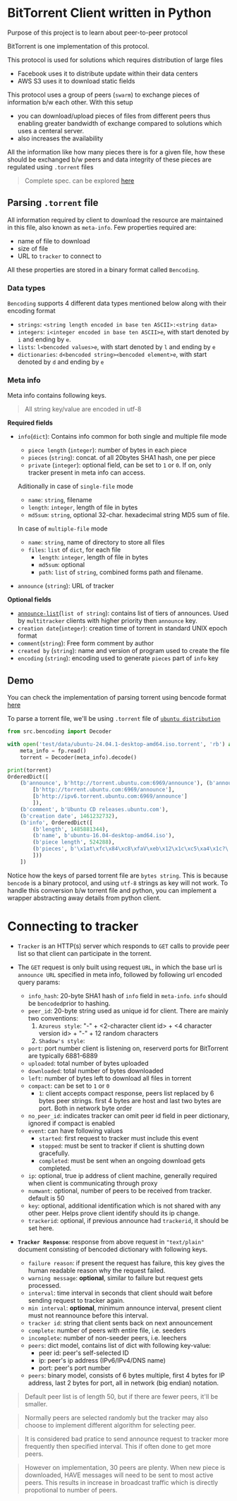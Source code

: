 # BitTorrent Client written in Python

Purpose of this project is to learn about peer-to-peer protocol

BitTorrent is one implementation of this protocol.

This protocol is used for solutions which requires distribution of large files
- Facebook uses it to distribute update within their data centers
- AWS S3 uses it to download static fields

This protocol uses a group of peers (`swarm`) to exchange pieces of information b/w each other. With this setup
- you can download/upload pieces of files from different peers thus enabling greater bandwidth of exchange compared to solutions which uses a centeral server.
- also increases the availability

All the information like how many pieces there is for a given file, how these should be exchanged b/w peers and data integrity of these pieces are regulated using `.torrent` files

> Complete spec. can be explored [here](https://wiki.theory.org/BitTorrentSpecification)

## Parsing `.torrent` file
All information required by client to download the resource are maintained in this file, also known as `meta-info`.
Few properties required are:
- name of file to download
- size of file
- URL to `tracker` to connect to

All these properties are stored in a binary format called `Bencoding`.

### Data types
`Bencoding` supports 4 different data types mentioned below along with their
encoding format
- `strings`: `<string length encoded in base ten ASCII>:<string data>`
- `integers`: `i<integer encoded in base ten ASCII>e`, with start denoted by `i` and ending by `e`.
- `lists`: `l<bencoded values>e`, with start denoted by `l` and ending by `e`
- `dictionaries`: `d<bencoded string><bencoded element>e`, with start denoted by `d` and ending by `e`

### Meta info
Meta info contains following keys. 
> All string key/value are encoded in utf-8

<b>Required fields</b>

- `info`(`dict`): Contains info common for both single and multiple file mode
    - `piece length` (`integer`): number of bytes in each piece
    - `pieces` (`string`): concat. of all 20bytes SHA1 hash, one per piece
    - `private` (`integer`): optional field, can be set to `1` or `0`. If on, only tracker present in meta info can access.

    Aditionally in case of `single-file` mode

    - `name`: `string`, filename
    - `length`: `integer`, length of file in bytes
    - `md5sum`: `string`, optional 32-char. hexadecimal string MD5 sum of file.

    In case of `multiple-file` mode
    - `name`: `string`, name of directory to store all files
    - `files`: `list` of `dict`, for each file 
        - `length`: `integer`, length of file in bytes
        - `md5sum`: optional
        - `path`: `list` of `string`, combined forms path and filename. 

- `announce` (`string`): URL of tracker

<b> Optional fields </b>

- [`announce-list`](https://bittorrent.org/beps/bep_0012.html)(`list of string`): contains list of tiers of announces. Used by `multitracker` clients with higher priority then `announce` key. 
- `creation date`(`integer`): creation time of torrent in standard UNIX epoch format
- `comment`(`string`): Free form comment by author 
- `created by` (`string`): name and version of program used to create the file
- `encoding` (`string`): encoding used to generate `pieces` part of `info` key

## Demo

You can check the implementation of parsing torrent using bencode format [here](../src/bencoding.py)

To parse a torrent file, we'll be using `.torrent` file of [`ubuntu distribution`](../test/data/ubuntu-24.04.1-desktop-amd64.iso.torrent)


```python
from src.bencoding import Decoder

with open('test/data/ubuntu-24.04.1-desktop-amd64.iso.torrent', 'rb') as fp:
    meta_info = fp.read()
    torrent = Decoder(meta_info).decode()

print(torrent)
OrderedDict([
    (b'announce', b'http://torrent.ubuntu.com:6969/announce'), (b'announce-list', [
        [b'http://torrent.ubuntu.com:6969/announce'],
        [b'http://ipv6.torrent.ubuntu.com:6969/announce']
        ]),
    (b'comment', b'Ubuntu CD releases.ubuntu.com'),
    (b'creation date', 1461232732),
    (b'info', OrderedDict([
        (b'length', 1485881344),
        (b'name', b'ubuntu-16.04-desktop-amd64.iso'),
        (b'piece length', 524288),
        (b'pieces', b'\x1at\xfc\x84\xc8\xfaV\xeb\x12\x1c\xc5\xa4\x1c?\...')
        ]))
    ])
```

Notice how the keys of parsed torrent file are `bytes string`. This is because `bencode` is a binary protocol, and using `utf-8` strings as key will not work.
To handle this conversion b/w torrent file and python, you can implement a wrapper abstracting away details from python client.

# Connecting to tracker
- `Tracker` is an HTTP(s) server which responds to `GET` calls to provide peer list so that client can participate in the torrent.
- The `GET` request is only built using request `URL`, in which the base url is `announce URL` specified in meta info, followed by following url encoded query params:
    - `info_hash`: 20-byte SHA1 hash of `info` field in `meta-info`. `info` should be `bencoded`prior to hashing.
    - `peer_id`: 20-byte string used as unique id for client. There are mainly two conventions:
        1. `Azureus style`: "-" + <2-character client id> + <4 character version id> + "-" + 12 random characters
        2. `Shadow's style`: 
    - `port`: port number client is listening on, reserverd ports for BitTorrent are typically 6881-6889
    - `uploaded`: total number of bytes uploaded
    - `downloaded`: total number of bytes downloaded
    - `left`: number of bytes left to download all files in torrent
    - `compact`: can be set to `1` or `0`
        - `1`: client accepts compact response, peers list replaced by 6 bytes peer strings. first 4 bytes are host and last two bytes are port. Both in network byte order
    - `no_peer_id`: indicates tracker can omit peer id field in peer dictionary, ignored if compact is enabled 
    - `event`: can have following values
        - `started`: first request to tracker must include this event 
        - `stopped`: must be sent to tracker if client is shutting down gracefully.
        - `completed`: must be sent when an ongoing download gets completed.
    - `ip`: optional, true ip address of client machine, generally required when client is communicating through proxy
    - `numwant`: optional, number of peers to be received from tracker. default is 50
    - `key`: optional, additional identification which is not shared with any other peer. Helps prove client identify should its ip change.
    - `trackerid`: optional, if previous announce had `trackerid`, it should be set here.

- <b>`Tracker Response`</b>: response from above request in `"text/plain"` document consisting of bencoded dictionary with following keys.
    - `failure reason`: if present the request has failure, this key gives the human readable reason why the request failed.
    - `warning message`: <b>optional</b>, similar to failure but request gets processed.
    - `interval`: time interval in seconds that client should wait before sending request to tracker again.
    - `min interval`: <b>optional</b>, minimum announce interval, present client must not reannounce before this interval.
    - `tracker id`: string that client sents back on next announcement
    - `complete`: number of peers with entire file, i.e. seeders
    - `incomplete`: number of non-seeder peers, i.e. leechers
    - `peers`: dict model, contains list of dict with following key-value:
        - peer id: peer's self-selected ID
        - ip: peer's ip address (IPv6/IPv4/DNS name)
        - port: peer's port number
    - `peers`: binary model, consists of 6 bytes multiple, first 4 bytes for IP address, last 2 bytes for port, all in network (big endian) notation.

> Default peer list is of length 50, but if there are fewer peers, it'll be smaller. 

> Normally peers are selected randomly but the tracker may also choose to implement different algorithm for selecting peer.

> It is considered bad pratice to send announce request to tracker more frequently then specified interval. This if often done to get more peers. 

>However on implementation, 30 peers are plenty. When new piece is downloaded, HAVE messages will need to be sent to most active peers. This results in increase in broadcast traffic which is directly propotional to number of peers.   
